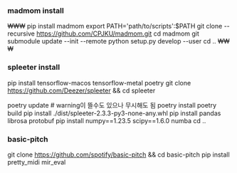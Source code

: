 ### madmom install
₩₩₩
pip install madmom
export PATH='path/to/scripts':$PATH
git clone --recursive https://github.com/CPJKU/madmom.git
cd madmom
git submodule update --init --remote
python setup.py develop --user
cd ..
₩₩₩
### spleeter install
pip install tensorflow-macos tensorflow-metal poetry
git clone https://github.com/Deezer/spleeter && cd spleeter

poetry update # warning이 뜰수도 있으나 무시해도 됨
poetry install
poetry build
pip install ./dist/spleeter-2.3.3-py3-none-any.whl
pip install pandas librosa protobuf
pip install numpy==1.23.5 scipy==1.6.0 numba
cd ..


### basic-pitch
git clone https://github.com/spotify/basic-pitch && cd basic-pitch
pip install pretty_midi mir_eval